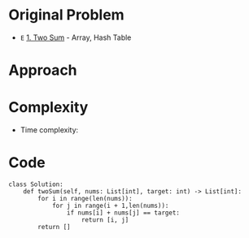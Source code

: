 # Original Problem
<!-- Describe your first thoughts on how to solve this problem. -->
* `E` [1. Two Sum](https://leetcode.com/problems/two-sum/) - Array, Hash Table

# Approach
<!-- Describe your approach to solving the problem. -->
# Complexity
- Time complexity:
<!-- Add your time complexity here, e.g. $$O(n)$$ -->

<!-- Add your space complexity here, e.g. $$O(n)$$ -->

# Code

```python3
class Solution:
    def twoSum(self, nums: List[int], target: int) -> List[int]:
        for i in range(len(nums)):
            for j in range(i + 1,len(nums)):
                if nums[i] + nums[j] == target:
                    return [i, j]
        return [] 
```
